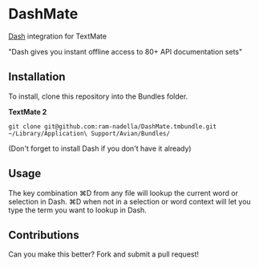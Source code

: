 # DashMate

[Dash](http://kapeli.com/dash) integration for TextMate

"Dash gives you instant offline access to 80+ API documentation sets"

## Installation

To install, clone this repository into the Bundles folder.

**TextMate 2**
```
git clone git@github.com:ram-nadella/DashMate.tmbundle.git ~/Library/Application\ Support/Avian/Bundles/
```

(Don't forget to install Dash if you don't have it already)

## Usage

The key combination ⌘D from any file will lookup the current word or selection in Dash. ⌘D when not in a selection or word context will let you type the term you want to lookup in Dash.

## Contributions

Can you make this better? Fork and submit a pull request!
